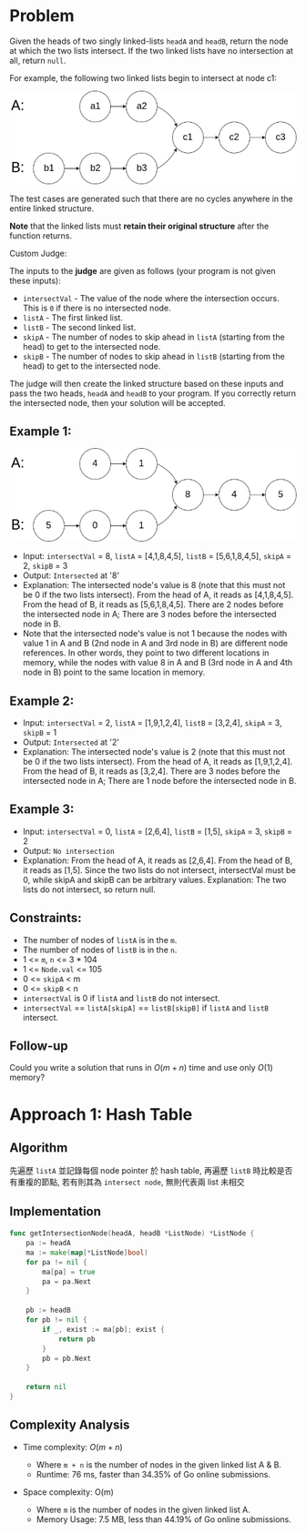 # Problem

Given the heads of two singly linked-lists `headA` and `headB`, return the node at which the two lists intersect. If the two linked lists have no intersection at all, return `null`.

For example, the following two linked lists begin to intersect at node c1:

![p](p.png)

The test cases are generated such that there are no cycles anywhere in the entire linked structure.

**Note** that the linked lists must **retain their original structure** after the function returns.

Custom Judge:

The inputs to the **judge** are given as follows (your program is not given these inputs):

- `intersectVal` - The value of the node where the intersection occurs. This is `0` if there is no intersected node.
- `listA` - The first linked list.
- `listB` - The second linked list.
- `skipA` - The number of nodes to skip ahead in `listA` (starting from the head) to get to the intersected node.
- `skipB` - The number of nodes to skip ahead in `listB` (starting from the head) to get to the intersected node.

The judge will then create the linked structure based on these inputs and pass the two heads, `headA` and `headB` to your program. If you correctly return the intersected node, then your solution will be accepted.

## Example 1:

![1](1.png)

- Input: `intersectVal` = 8, `listA` = [4,1,8,4,5], `listB` = [5,6,1,8,4,5], `skipA` = 2, `skipB` = 3
- Output: `Intersected` at '8'
- Explanation: The intersected node's value is 8 (note that this must not be 0 if the two lists intersect).
From the head of A, it reads as [4,1,8,4,5]. From the head of B, it reads as [5,6,1,8,4,5]. There are 2 nodes before the intersected node in A; There are 3 nodes before the intersected node in B.
- Note that the intersected node's value is not 1 because the nodes with value 1 in A and B (2nd node in A and 3rd node in B) are different node references. In other words, they point to two different locations in memory, while the nodes with value 8 in A and B (3rd node in A and 4th node in B) point to the same location in memory.

## Example 2:

- Input: `intersectVal` = 2, `listA` = [1,9,1,2,4], `listB` = [3,2,4], `skipA` = 3, `skipB` = 1
- Output: `Intersected` at '2'
- Explanation: The intersected node's value is 2 (note that this must not be 0 if the two lists intersect).
From the head of A, it reads as [1,9,1,2,4]. From the head of B, it reads as [3,2,4]. There are 3 nodes before the intersected node in A; There are 1 node before the intersected node in B.

## Example 3:

- Input: `intersectVal` = 0, `listA` = [2,6,4], `listB` = [1,5], `skipA` = 3, `skipB` = 2
- Output: `No intersection`
- Explanation: From the head of A, it reads as [2,6,4]. From the head of B, it reads as [1,5]. Since the two lists do not intersect, intersectVal must be 0, while skipA and skipB can be arbitrary values.
Explanation: The two lists do not intersect, so return null.

## Constraints:

- The number of nodes of `listA` is in the `m`.
- The number of nodes of `listB` is in the `n`.
- 1 <= `m`, `n` <= 3 * 104
- 1 <= `Node.val` <= 105
- 0 <= `skipA` < m
- 0 <= `skipB` < n
- `intersectVal` is 0 if `listA` and `listB` do not intersect.
- `intersectVal` == `listA[skipA]` == `listB[skipB]` if `listA` and `listB` intersect.
 
## Follow-up

Could you write a solution that runs in $O(m + n)$ time and use only $O(1)$ memory?

# Approach 1: Hash Table

## Algorithm

先遍歷 `listA` 並記錄每個 node pointer 於 hash table, 再遍歷 `listB` 時比較是否有重複的節點, 若有則其為 `intersect node`, 無則代表兩 list 未相交

## Implementation

```go
func getIntersectionNode(headA, headB *ListNode) *ListNode {
	pa := headA
	ma := make(map[*ListNode]bool)
	for pa != nil {
		ma[pa] = true
		pa = pa.Next
	}

	pb := headB
	for pb != nil {
		if _, exist := ma[pb]; exist {
			return pb
		}
		pb = pb.Next
	}

	return nil
}
```


## Complexity Analysis

- Time complexity: $O(m+n)$
  - Where `m + n` is the number of nodes in the given linked list A & B.
  - Runtime: 76 ms, faster than 34.35% of Go online submissions.
  
- Space complexity: O(m)
  - Where `m` is the number of nodes in the given linked list A.
  - Memory Usage: 7.5 MB, less than 44.19% of Go online submissions.